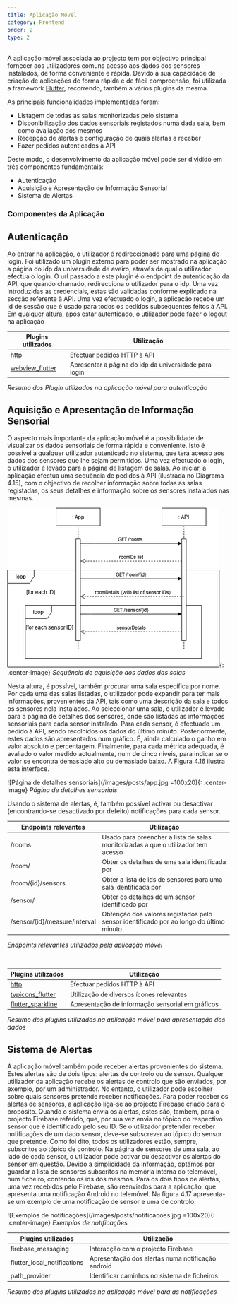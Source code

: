 ```yaml
---
title: Aplicação Móvel
category: Frontend
order: 2
type: 2
---
```


A aplicação móvel associada ao projecto tem por objectivo principal fornecer aos utilizadores comuns acesso aos dados dos sensores instalados, de forma conveniente e rápida.
Devido à sua capacidade de criação de aplicações de forma rápida e de fácil compreensão, foi utilizada a framework [Flutter](https://flutter.dev/), recorrendo, também a vários plugins da mesma.

As principais funcionalidades implementadas foram:
-   Listagem de todas as salas monitorizadas pelo sistema
-   Disponibilização dos dados sensoriais registados numa dada sala, bem como avaliação dos mesmos
-   Recepção de alertas e configuração de quais alertas a receber
-   Fazer pedidos autenticados à API

Deste modo, o desenvolvimento da aplicação móvel pode ser dividido em três componentes fundamentais:

-   Autenticação
-   Aquisição e Apresentação de Informação Sensorial
-   Sistema de Alertas

### Componentes da Aplicação

## Autenticação

Ao entrar na aplicação, o utilizador é redireccionado para uma página de login. Foi utilizado um plugin externo para poder ser mostrado na aplicação a página do idp da universidade de aveiro, através da qual o utilizador efectua o login. O url passado a este plugin é o endpoint de autenticação da API, que quando chamado, redirecciona o utilizador para o idp. Uma vez introduzidas as credenciais, estas são validadas conforme explicado na secção referente à API.
Uma vez efectuado o login, a aplicação recebe um id de sessão que é usado para todos os pedidos subsequentes feitos à API.
Em qualquer altura, após estar autenticado, o utilizador pode fazer o logout na aplicação

| Plugins utilizados | Utilização |
| --- | --- |
| [http](https://pub.dev/packages/http) | Efectuar pedidos HTTP à API |
| [webview_flutter](https://pub.dev/packages/webview_flutter) | Apresentar a página do idp da universidade para login |

*Resumo dos Plugin utilizados na aplicação móvel para autenticação*

## Aquisição e Apresentação de Informação Sensorial

O aspecto mais importante da aplicação móvel é a possibilidade de visualizar os dados sensoriais de forma rápida e conveniente. Isto é possível a qualquer utilizador autenticado no sistema, que terá acesso aos dados dos sensores que lhe sejam permitidos.
Uma vez efectuado o login, o utilizador é levado para a página de listagem de salas. Ao iniciar, a aplicação efectua uma sequência de pedidos à API (ilustrada no Diagrama 4.15), com o objectivo de recolher informação sobre todas as salas registadas, os seus detalhes e informação sobre os sensores instalados nas mesmas.

![Sequência de aquisição dos dados das salas](/images/posts/App_AquisiçãoDeDados.png){: .center-image}
*Sequência de aquisição dos dados das salas*

Nesta altura, é possível, também procurar uma sala específica por nome.
Por cada uma das salas listadas, o utilizador pode expandir para ter mais informações, provenientes da API, tais como uma descrição da sala e todos os sensores nela instalados.
Ao seleccionar uma sala, o utilizador é levado para a página de detalhes dos sensores, onde são listadas as informações sensoriais para cada sensor instalado. Para cada sensor, é efectuado um pedido à API, sendo recolhidos os dados do último minuto. Posteriormente, estes dados são apresentados num gráfico. É, ainda calculado o ganho em valor absoluto e percentagem. Finalmente, para cada métrica adequada, é avaliado o valor medido actualmente, num de cinco níveis, para indicar se o valor se encontra demasiado alto ou demasiado baixo.
A Figura 4.16 ilustra esta interface.

![Página de detalhes sensoriais](/images/posts/app.jpg =100x20){: .center-image}
*Página de detalhes sensoriais*

Usando o sistema de alertas, é, também possível activar ou desactivar (encontrando-se desactivado por defeito) notificações para cada sensor.

| Endpoints relevantes | Utilização |
| --- | --- |
| /rooms | Usado para preencher a lista de salas monitorizadas a que o utilizador tem acesso |
| /room/ | Obter os detalhes de uma sala identificada por |
| /room/{id}/sensors | Obter a lista de ids de sensores para uma sala identificada por |
| /sensor/ | Obter os detalhes de um sensor identificado por |
| /sensor/{id}/measure/interval | Obtenção dos valores registados pelo sensor identificado por ao longo do último minuto |

*Endpoints relevantes utilizados pela aplicação móvel*

<br>

| Plugins utilizados | Utilização |
| --- | --- |
| [http](https://pub.dev/packages/http) | Efectuar pedidos HTTP à API |
| [typicons_flutter](https://pub.dev/packages/typicons_flutter) | Utilização de diversos ícones relevantes |
| [flutter_sparkline](https://pub.dev/packages/flutter_sparkline) | Apresentação de informação sensorial em gráficos |

*Resumo dos plugins utilizados na aplicação móvel para apresentação dos dados*

## Sistema de Alertas

A aplicação móvel também pode receber alertas provenientes do sistema. Estes alertas são de dois tipos: alertas de controlo ou de sensor. Qualquer utilizador da aplicação recebe os alertas de controlo que são enviados, por exemplo, por um administrador. No entanto, o utilizador pode escolher sobre quais sensores pretende receber notificações.
Para poder receber os alertas de sensores, a aplicação liga-se ao projecto Firebase criado para o propósito. Quando o sistema envia os alertas, estes são, também, para o projecto Firebase referido, que, por sua vez envia no tópico do respectivo sensor que é identificado pelo seu ID. Se o utilizador pretender receber notificações de um dado sensor, deve-se subscrever ao tópico do sensor que pretende. Como foi dito, todos os utilizadores estão, sempre, subscritos ao tópico de controlo. Na página de sensores de uma sala, ao lado de cada sensor, o utilizador pode activar ou desactivar os alertas do sensor em questão.
Devido à simplicidade da informação, optámos por guardar a lista de sensores subscritos na memória interna do telemóvel, num ficheiro, contendo os ids dos mesmos.
Para os dois tipos de alertas, uma vez recebidos pelo Firebase, são reenviados para a aplicação, que apresenta uma notificação Android no telemóvel.
Na figura 4.17 apresenta-se um exemplo de uma notificação de sensor e uma de controlo.

![Exemplos de notificações](/images/posts/notificacoes.jpg =100x20){: .center-image}
*Exemplos de notificações*

| Plugins utilizados | Utilização |
| --- | --- |
| firebase_messaging | Interacção com o projecto Firebase |
| flutter_local_notifications | Apresentação dos alertas numa notificação android |
| path_provider | Identificar caminhos no sistema de ficheiros |

*Resumo dos plugins utilizados na aplicação móvel para as notificações*
